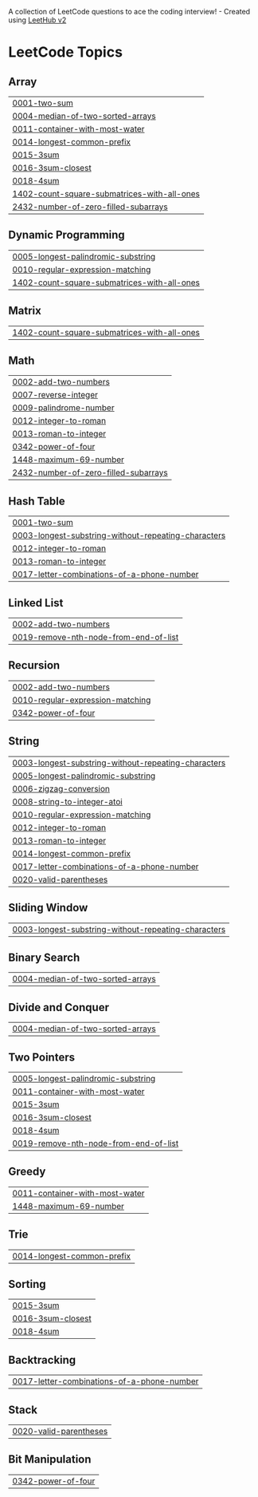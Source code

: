 A collection of LeetCode questions to ace the coding interview! - Created using [LeetHub v2](https://github.com/arunbhardwaj/LeetHub-2.0)
<!---LeetCode Topics Start-->
# LeetCode Topics
## Array
|  |
| ------- |
| [0001-two-sum](https://github.com/Samya-das06/Leetcode/tree/master/0001-two-sum) |
| [0004-median-of-two-sorted-arrays](https://github.com/Samya-das06/Leetcode/tree/master/0004-median-of-two-sorted-arrays) |
| [0011-container-with-most-water](https://github.com/Samya-das06/Leetcode/tree/master/0011-container-with-most-water) |
| [0014-longest-common-prefix](https://github.com/Samya-das06/Leetcode/tree/master/0014-longest-common-prefix) |
| [0015-3sum](https://github.com/Samya-das06/Leetcode/tree/master/0015-3sum) |
| [0016-3sum-closest](https://github.com/Samya-das06/Leetcode/tree/master/0016-3sum-closest) |
| [0018-4sum](https://github.com/Samya-das06/Leetcode/tree/master/0018-4sum) |
| [1402-count-square-submatrices-with-all-ones](https://github.com/Samya-das06/Leetcode/tree/master/1402-count-square-submatrices-with-all-ones) |
| [2432-number-of-zero-filled-subarrays](https://github.com/Samya-das06/Leetcode/tree/master/2432-number-of-zero-filled-subarrays) |
## Dynamic Programming
|  |
| ------- |
| [0005-longest-palindromic-substring](https://github.com/Samya-das06/Leetcode/tree/master/0005-longest-palindromic-substring) |
| [0010-regular-expression-matching](https://github.com/Samya-das06/Leetcode/tree/master/0010-regular-expression-matching) |
| [1402-count-square-submatrices-with-all-ones](https://github.com/Samya-das06/Leetcode/tree/master/1402-count-square-submatrices-with-all-ones) |
## Matrix
|  |
| ------- |
| [1402-count-square-submatrices-with-all-ones](https://github.com/Samya-das06/Leetcode/tree/master/1402-count-square-submatrices-with-all-ones) |
## Math
|  |
| ------- |
| [0002-add-two-numbers](https://github.com/Samya-das06/Leetcode/tree/master/0002-add-two-numbers) |
| [0007-reverse-integer](https://github.com/Samya-das06/Leetcode/tree/master/0007-reverse-integer) |
| [0009-palindrome-number](https://github.com/Samya-das06/Leetcode/tree/master/0009-palindrome-number) |
| [0012-integer-to-roman](https://github.com/Samya-das06/Leetcode/tree/master/0012-integer-to-roman) |
| [0013-roman-to-integer](https://github.com/Samya-das06/Leetcode/tree/master/0013-roman-to-integer) |
| [0342-power-of-four](https://github.com/Samya-das06/Leetcode/tree/master/0342-power-of-four) |
| [1448-maximum-69-number](https://github.com/Samya-das06/Leetcode/tree/master/1448-maximum-69-number) |
| [2432-number-of-zero-filled-subarrays](https://github.com/Samya-das06/Leetcode/tree/master/2432-number-of-zero-filled-subarrays) |
## Hash Table
|  |
| ------- |
| [0001-two-sum](https://github.com/Samya-das06/Leetcode/tree/master/0001-two-sum) |
| [0003-longest-substring-without-repeating-characters](https://github.com/Samya-das06/Leetcode/tree/master/0003-longest-substring-without-repeating-characters) |
| [0012-integer-to-roman](https://github.com/Samya-das06/Leetcode/tree/master/0012-integer-to-roman) |
| [0013-roman-to-integer](https://github.com/Samya-das06/Leetcode/tree/master/0013-roman-to-integer) |
| [0017-letter-combinations-of-a-phone-number](https://github.com/Samya-das06/Leetcode/tree/master/0017-letter-combinations-of-a-phone-number) |
## Linked List
|  |
| ------- |
| [0002-add-two-numbers](https://github.com/Samya-das06/Leetcode/tree/master/0002-add-two-numbers) |
| [0019-remove-nth-node-from-end-of-list](https://github.com/Samya-das06/Leetcode/tree/master/0019-remove-nth-node-from-end-of-list) |
## Recursion
|  |
| ------- |
| [0002-add-two-numbers](https://github.com/Samya-das06/Leetcode/tree/master/0002-add-two-numbers) |
| [0010-regular-expression-matching](https://github.com/Samya-das06/Leetcode/tree/master/0010-regular-expression-matching) |
| [0342-power-of-four](https://github.com/Samya-das06/Leetcode/tree/master/0342-power-of-four) |
## String
|  |
| ------- |
| [0003-longest-substring-without-repeating-characters](https://github.com/Samya-das06/Leetcode/tree/master/0003-longest-substring-without-repeating-characters) |
| [0005-longest-palindromic-substring](https://github.com/Samya-das06/Leetcode/tree/master/0005-longest-palindromic-substring) |
| [0006-zigzag-conversion](https://github.com/Samya-das06/Leetcode/tree/master/0006-zigzag-conversion) |
| [0008-string-to-integer-atoi](https://github.com/Samya-das06/Leetcode/tree/master/0008-string-to-integer-atoi) |
| [0010-regular-expression-matching](https://github.com/Samya-das06/Leetcode/tree/master/0010-regular-expression-matching) |
| [0012-integer-to-roman](https://github.com/Samya-das06/Leetcode/tree/master/0012-integer-to-roman) |
| [0013-roman-to-integer](https://github.com/Samya-das06/Leetcode/tree/master/0013-roman-to-integer) |
| [0014-longest-common-prefix](https://github.com/Samya-das06/Leetcode/tree/master/0014-longest-common-prefix) |
| [0017-letter-combinations-of-a-phone-number](https://github.com/Samya-das06/Leetcode/tree/master/0017-letter-combinations-of-a-phone-number) |
| [0020-valid-parentheses](https://github.com/Samya-das06/Leetcode/tree/master/0020-valid-parentheses) |
## Sliding Window
|  |
| ------- |
| [0003-longest-substring-without-repeating-characters](https://github.com/Samya-das06/Leetcode/tree/master/0003-longest-substring-without-repeating-characters) |
## Binary Search
|  |
| ------- |
| [0004-median-of-two-sorted-arrays](https://github.com/Samya-das06/Leetcode/tree/master/0004-median-of-two-sorted-arrays) |
## Divide and Conquer
|  |
| ------- |
| [0004-median-of-two-sorted-arrays](https://github.com/Samya-das06/Leetcode/tree/master/0004-median-of-two-sorted-arrays) |
## Two Pointers
|  |
| ------- |
| [0005-longest-palindromic-substring](https://github.com/Samya-das06/Leetcode/tree/master/0005-longest-palindromic-substring) |
| [0011-container-with-most-water](https://github.com/Samya-das06/Leetcode/tree/master/0011-container-with-most-water) |
| [0015-3sum](https://github.com/Samya-das06/Leetcode/tree/master/0015-3sum) |
| [0016-3sum-closest](https://github.com/Samya-das06/Leetcode/tree/master/0016-3sum-closest) |
| [0018-4sum](https://github.com/Samya-das06/Leetcode/tree/master/0018-4sum) |
| [0019-remove-nth-node-from-end-of-list](https://github.com/Samya-das06/Leetcode/tree/master/0019-remove-nth-node-from-end-of-list) |
## Greedy
|  |
| ------- |
| [0011-container-with-most-water](https://github.com/Samya-das06/Leetcode/tree/master/0011-container-with-most-water) |
| [1448-maximum-69-number](https://github.com/Samya-das06/Leetcode/tree/master/1448-maximum-69-number) |
## Trie
|  |
| ------- |
| [0014-longest-common-prefix](https://github.com/Samya-das06/Leetcode/tree/master/0014-longest-common-prefix) |
## Sorting
|  |
| ------- |
| [0015-3sum](https://github.com/Samya-das06/Leetcode/tree/master/0015-3sum) |
| [0016-3sum-closest](https://github.com/Samya-das06/Leetcode/tree/master/0016-3sum-closest) |
| [0018-4sum](https://github.com/Samya-das06/Leetcode/tree/master/0018-4sum) |
## Backtracking
|  |
| ------- |
| [0017-letter-combinations-of-a-phone-number](https://github.com/Samya-das06/Leetcode/tree/master/0017-letter-combinations-of-a-phone-number) |
## Stack
|  |
| ------- |
| [0020-valid-parentheses](https://github.com/Samya-das06/Leetcode/tree/master/0020-valid-parentheses) |
## Bit Manipulation
|  |
| ------- |
| [0342-power-of-four](https://github.com/Samya-das06/Leetcode/tree/master/0342-power-of-four) |
<!---LeetCode Topics End-->